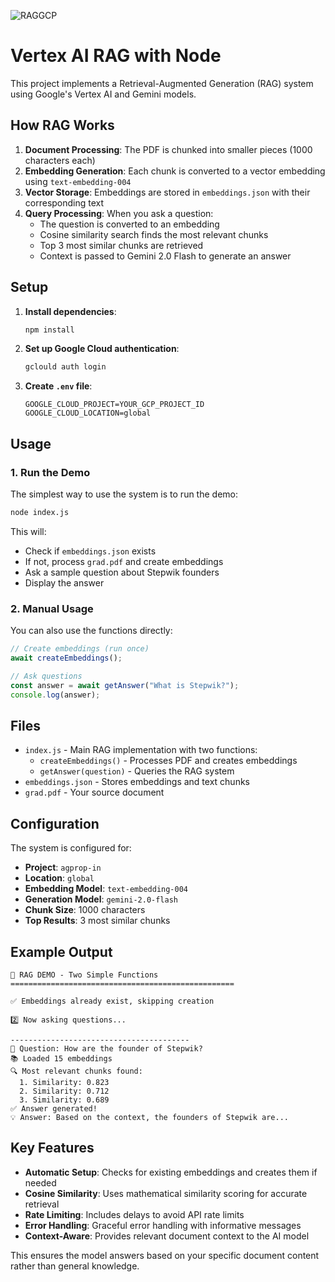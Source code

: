 ![RAGGCP](https://github.com/user-attachments/assets/d7431f9c-290e-48b5-9822-7b8fd7b6a804)
# Vertex AI RAG with Node

This project implements a Retrieval-Augmented Generation (RAG) system using Google's Vertex AI and Gemini models.

## How RAG Works

1. **Document Processing**: The PDF is chunked into smaller pieces (1000 characters each)
2. **Embedding Generation**: Each chunk is converted to a vector embedding using `text-embedding-004`
3. **Vector Storage**: Embeddings are stored in `embeddings.json` with their corresponding text
4. **Query Processing**: When you ask a question:
   - The question is converted to an embedding
   - Cosine similarity search finds the most relevant chunks
   - Top 3 most similar chunks are retrieved
   - Context is passed to Gemini 2.0 Flash to generate an answer

## Setup

1. **Install dependencies**:
   ```bash
   npm install
   ```

2. **Set up Google Cloud authentication**:
   ```bash
   gclould auth login
   ```

3. **Create `.env` file**:
   ```env
   GOOGLE_CLOUD_PROJECT=YOUR_GCP_PROJECT_ID
   GOOGLE_CLOUD_LOCATION=global
   ```

## Usage

### 1. Run the Demo

The simplest way to use the system is to run the demo:

```bash
node index.js
```

This will:
- Check if `embeddings.json` exists
- If not, process `grad.pdf` and create embeddings
- Ask a sample question about Stepwik founders
- Display the answer

### 2. Manual Usage

You can also use the functions directly:

```javascript
// Create embeddings (run once)
await createEmbeddings();

// Ask questions
const answer = await getAnswer("What is Stepwik?");
console.log(answer);
```

## Files

- `index.js` - Main RAG implementation with two functions:
  - `createEmbeddings()` - Processes PDF and creates embeddings
  - `getAnswer(question)` - Queries the RAG system
- `embeddings.json` - Stores embeddings and text chunks
- `grad.pdf` - Your source document

## Configuration

The system is configured for:
- **Project**: `agprop-in`
- **Location**: `global`
- **Embedding Model**: `text-embedding-004`
- **Generation Model**: `gemini-2.0-flash`
- **Chunk Size**: 1000 characters
- **Top Results**: 3 most similar chunks

## Example Output

```
🎯 RAG DEMO - Two Simple Functions
==================================================

✅ Embeddings already exist, skipping creation

2️⃣ Now asking questions...

----------------------------------------
🤔 Question: How are the founder of Stepwik?
📚 Loaded 15 embeddings
🔍 Most relevant chunks found:
  1. Similarity: 0.823
  2. Similarity: 0.712
  3. Similarity: 0.689
✅ Answer generated!
💡 Answer: Based on the context, the founders of Stepwik are...
```

## Key Features

- **Automatic Setup**: Checks for existing embeddings and creates them if needed
- **Cosine Similarity**: Uses mathematical similarity scoring for accurate retrieval
- **Rate Limiting**: Includes delays to avoid API rate limits
- **Error Handling**: Graceful error handling with informative messages
- **Context-Aware**: Provides relevant document context to the AI model

This ensures the model answers based on your specific document content rather than general knowledge. 
